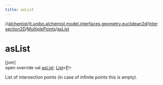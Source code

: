 ```yaml
---
title: asList
---
```

//[alchemist](../../../../index.html)/[it.unibo.alchemist.model.interfaces.geometry.euclidean2d](../../index.html)/[Intersection2D](../index.html)/[MultiplePoints](index.html)/[asList](as-list.html)



# asList



[jvm]\
open override val [asList](as-list.html): [List](https://kotlinlang.org/api/latest/jvm/stdlib/kotlin.collections/-list/index.html)<[P](index.html)>



List of intersection points (in case of infinite points this is empty).




